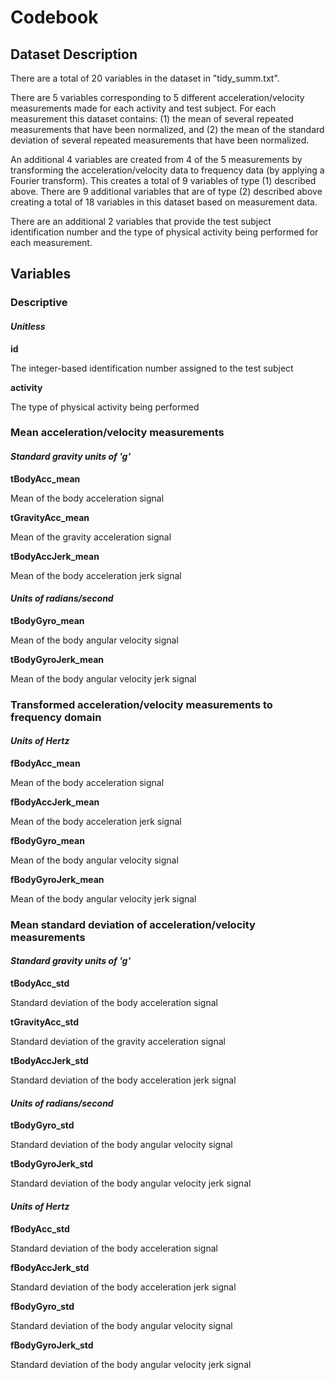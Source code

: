 Codebook
========

## Dataset Description

There are a total of 20 variables in the dataset in "tidy_summ.txt".

There are 5 variables corresponding to 5 different acceleration/velocity measurements made for each activity and test subject. For each measurement this dataset contains: (1) the mean of several repeated measurements that have been normalized, and (2) the mean of the standard deviation of several repeated measurements that have been normalized.

An additional 4 variables are created from 4 of the 5 measurements by transforming the acceleration/velocity data to frequency data (by applying a Fourier transform). This creates a total of 9 variables of type (1) described above. There are 9 additional variables that are of type (2) described above creating a total of 18 variables in this dataset based on measurement data. 

There are an additional 2 variables that provide the test subject identification number and the type of physical activity being performed for each measurement.

## Variables

### Descriptive 

#### *Unitless*

__id__ 

The integer-based identification number assigned to the test subject

__activity__ 

The type of physical activity being performed

### Mean acceleration/velocity measurements

#### *Standard gravity units of 'g'*

__tBodyAcc_mean__

Mean of the body acceleration signal

__tGravityAcc_mean__

Mean of the gravity acceleration signal

__tBodyAccJerk_mean__

Mean of the body acceleration jerk signal

#### *Units of radians/second*

__tBodyGyro_mean__ 

Mean of the body angular velocity signal

__tBodyGyroJerk_mean__

Mean of the body angular velocity jerk signal

### Transformed acceleration/velocity measurements to frequency domain

#### *Units of Hertz*

__fBodyAcc_mean__ 

Mean of the body acceleration signal

__fBodyAccJerk_mean__

Mean of the body acceleration jerk signal

__fBodyGyro_mean__ 

Mean of the body angular velocity signal

__fBodyGyroJerk_mean__

Mean of the body angular velocity jerk signal

### Mean standard deviation of acceleration/velocity measurements

#### *Standard gravity units of 'g'*

__tBodyAcc_std__  

Standard deviation of the body acceleration signal

__tGravityAcc_std__

Standard deviation of the gravity acceleration signal

__tBodyAccJerk_std__

Standard deviation of the body acceleration jerk signal

#### *Units of radians/second*

__tBodyGyro_std__

Standard deviation of the body angular velocity signal

__tBodyGyroJerk_std__

Standard deviation of the body angular velocity jerk signal

#### *Units of Hertz*

__fBodyAcc_std__

Standard deviation of the body acceleration signal

__fBodyAccJerk_std__ 

Standard deviation of the body acceleration jerk signal

__fBodyGyro_std__

Standard deviation of the body angular velocity signal

__fBodyGyroJerk_std__ 

Standard deviation of the body angular velocity jerk signal
